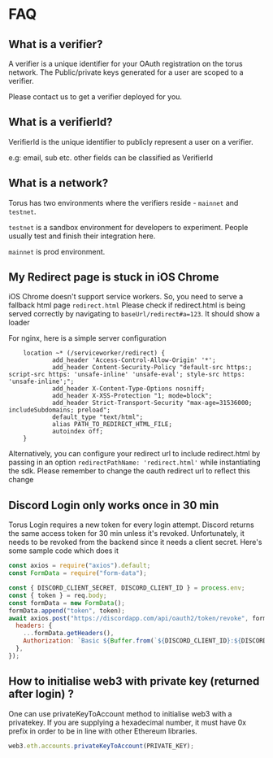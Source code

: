 # FAQ

## What is a verifier?

A verifier is a unique identifier for your OAuth registration on the torus network. The Public/private keys generated for a user are scoped to a verifier. 

Please contact us to get a verifier deployed for you.

## What is a verifierId?

VerifierId is the unique identifier to publicly represent a user on a verifier. 

e.g: email, sub etc. other fields can be classified as VerifierId

## What is a network?

Torus has two environments where the verifiers reside - `mainnet` and `testnet`.

 `testnet` is a sandbox environment for developers to experiment. People usually test and finish their integration here. 

`mainnet` is prod environment.

## My Redirect page is stuck in iOS Chrome

iOS Chrome doesn't support service workers. So, you need to serve a fallback html page `redirect.html` Please check if redirect.html is being served correctly by navigating to `baseUrl/redirect#a=123`. It should show a loader

For nginx, here is a simple server configuration

```text
    location ~* (/serviceworker/redirect) {
            add_header 'Access-Control-Allow-Origin' '*';
            add_header Content-Security-Policy "default-src https:; script-src https: 'unsafe-inline' 'unsafe-eval'; style-src https: 'unsafe-inline';";
            add_header X-Content-Type-Options nosniff;
            add_header X-XSS-Protection "1; mode=block";
            add_header Strict-Transport-Security "max-age=31536000; includeSubdomains; preload";
            default_type "text/html";
            alias PATH_TO_REDIRECT_HTML_FILE;
            autoindex off;
    }
```

Alternatively, you can configure your redirect url to include redirect.html by passing in an option `redirectPathName: 'redirect.html'` while instantiating the sdk. Please remember to change the oauth redirect url to reflect this change

## Discord Login only works once in 30 min

Torus Login requires a new token for every login attempt. Discord returns the same access token for 30 min unless it's revoked. Unfortunately, it needs to be revoked from the backend since it needs a client secret. Here's some sample code which does it

```javascript
const axios = require("axios").default;
const FormData = require("form-data");

const { DISCORD_CLIENT_SECRET, DISCORD_CLIENT_ID } = process.env;
const { token } = req.body;
const formData = new FormData();
formData.append("token", token);
await axios.post("https://discordapp.com/api/oauth2/token/revoke", formData, {
  headers: {
    ...formData.getHeaders(),
    Authorization: `Basic ${Buffer.from(`${DISCORD_CLIENT_ID}:${DISCORD_CLIENT_SECRET}`, "binary").toString("base64")}`,
  },
});
```

## How to initialise web3 with private key \(returned after login\) ?

One can use privateKeyToAccount method to initialise web3 with a privatekey. If you are supplying a hexadecimal number, it must have 0x prefix in order to be in line with other Ethereum libraries.

```javascript
web3.eth.accounts.privateKeyToAccount(PRIVATE_KEY);
```



